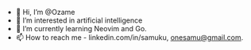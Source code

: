 - 👋 Hi, I’m @Ozame
- 👀 I’m interested in artificial intelligence
- 🌱 I’m currently learning Neovim and Go.
- 📫 How to reach me - linkedin.com/in/samuku, onesamu@gmail.com.
